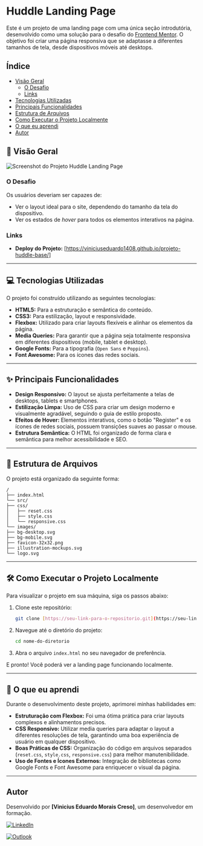 # Huddle Landing Page

Este é um projeto de uma landing page com uma única seção introdutória, desenvolvido como uma solução para o desafio do [Frontend Mentor](https://www.frontendmentor.io/challenges/huddle-landing-page-with-a-single-introductory-section-B_2_v_b2_p). O objetivo foi criar uma página responsiva que se adaptasse a diferentes tamanhos de tela, desde dispositivos móveis até desktops.

##  Índice

* [Visão Geral](#visão-geral)
  * [O Desafio](#o-desafio)
  * [Links](#links)
* [Tecnologias Utilizadas](#💻-tecnologias-utilizadas)
* [Principais Funcionalidades](#✨-principais-funcionalidades)
* [Estrutura de Arquivos](#📂-estrutura-de-arquivos)
* [Como Executar o Projeto Localmente](#🛠️-como-executar-o-projeto-localmente)
* [O que eu aprendi](#🧠-o-que-eu-aprendi)
* [Autor](#autor)

## 🚀 Visão Geral

![Screenshot do Projeto Huddle Landing Page](./src/images/screenshot.gif)


### O Desafio

Os usuários deveriam ser capazes de:
* Ver o layout ideal para o site, dependendo do tamanho da tela do dispositivo.
* Ver os estados de *hover* para todos os elementos interativos na página.

### Links
* **Deploy do Projeto:** [https://viniciuseduardo1408.github.io/projeto-huddle-base/]

---

## 💻 Tecnologias Utilizadas 

O projeto foi construído utilizando as seguintes tecnologias:

* **HTML5:** Para a estruturação e semântica do conteúdo.
* **CSS3:** Para estilização, layout e responsividade.
* **Flexbox:** Utilizado para criar layouts flexíveis e alinhar os elementos da página.
* **Media Queries:** Para garantir que a página seja totalmente responsiva em diferentes dispositivos (mobile, tablet e desktop).
* **Google Fonts:** Para a tipografia (`Open Sans` e `Poppins`).
* **Font Awesome:** Para os ícones das redes sociais.

---

## ✨ Principais Funcionalidades

* **Design Responsivo:** O layout se ajusta perfeitamente a telas de desktops, tablets e smartphones.
* **Estilização Limpa:** Uso de CSS para criar um design moderno e visualmente agradável, seguindo o guia de estilo proposto.
* **Efeitos de Hover:** Elementos interativos, como o botão "Register" e os ícones de redes sociais, possuem transições suaves ao passar o mouse.
* **Estrutura Semântica:** O HTML foi organizado de forma clara e semântica para melhor acessibilidade e SEO.

---

## 📂 Estrutura de Arquivos

O projeto está organizado da seguinte forma:

```
/
├── index.html
└── src/
├── css/
│   ├── reset.css
│   ├── style.css
│   └── responsive.css
└── images/
├── bg-desktop.svg
├── bg-mobile.svg
├── favicon-32x32.png
├── illustration-mockups.svg
└── logo.svg
```

---

## 🛠️ Como Executar o Projeto Localmente

Para visualizar o projeto em sua máquina, siga os passos abaixo:

1.  Clone este repositório:
    ```bash
    git clone [https://seu-link-para-o-repositorio.git](https://seu-link-para-o-repositorio.git)
    ```
2.  Navegue até o diretório do projeto:
    ```bash
    cd nome-do-diretorio
    ```
3.  Abra o arquivo `index.html` no seu navegador de preferência.

E pronto! Você poderá ver a landing page funcionando localmente.

---

## 🧠 O que eu aprendi

Durante o desenvolvimento deste projeto, aprimorei minhas habilidades em:

* **Estruturação com Flexbox:** Foi uma ótima prática para criar layouts complexos e alinhamentos precisos.
* **CSS Responsivo:** Utilizar media queries para adaptar o layout a diferentes resoluções de tela, garantindo uma boa experiência de usuário em qualquer dispositivo.
* **Boas Práticas de CSS:** Organização do código em arquivos separados (`reset.css`, `style.css`, `responsive.css`) para melhor manutenibilidade.
* **Uso de Fontes e Ícones Externos:** Integração de bibliotecas como Google Fonts e Font Awesome para enriquecer o visual da página.

---

## Autor
Desenvolvido por **[Vinicius Eduardo Morais Creso]**, um desenvolvedor em formação.

[![LinkedIn](https://img.shields.io/badge/LinkedIn-0077B5?style=for-the-badge&logo=linkedin&logoColor=white)](https://www.linkedin.com/in/seu-usuario/)

[![Outlook](https://img.shields.io/badge/Microsoft_Outlook-0078D4?style=for-the-badge&logo=microsoft-outlook&logoColor=white)](mailto:seu-email@exemplo.com)
